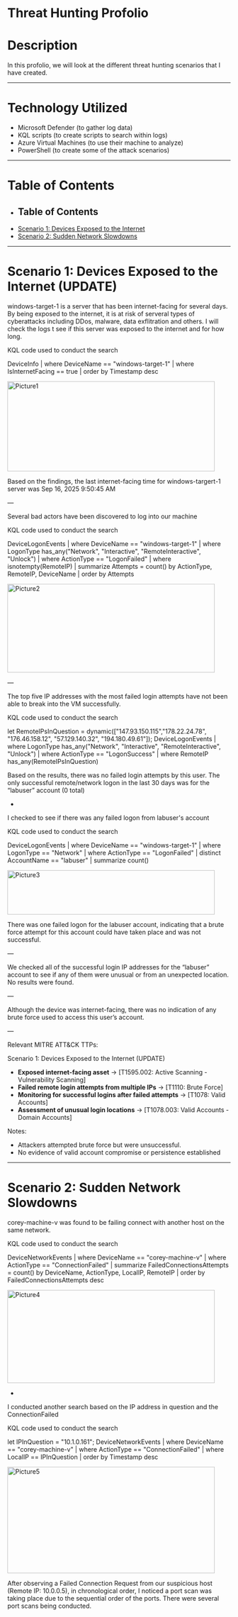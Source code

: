 # Threat Hunting Profolio

# Description

In this profolio, we will look at the different threat hunting scenarios that I have created.

---

# Technology Utilized
- Microsoft Defender (to gather log data)
- KQL scripts (to create scripts to search within logs)
- Azure Virtual Machines (to use their machine to analyze)
- PowerShell (to create some of the attack scenarios)
---


# Table of Contents

- ## Table of Contents
- [Scenario 1: Devices Exposed to the Internet](#scenario-1-devices-exposed-to-the-internet)
- [Scenario 2: Sudden Network Slowdowns](#scenario-2-sudden-network-slowdowns)
  
---

# Scenario 1: Devices Exposed to the Internet (UPDATE)

windows-target-1 is a server that has been internet-facing for several days. By being exposed to the internet, it is at risk of serveral types of cyberattacks including DDos, malware, data exflitration and others. I will check the logs t see if this server was exposed to the internet and for how long.


KQL code used to conduct the search


DeviceInfo
| where DeviceName == "windows-target-1"
| where IsInternetFacing == true
| order by Timestamp desc 

<img width="468" height="203" alt="Picture1" src="https://github.com/user-attachments/assets/c2195d3c-1917-44a4-b1a6-460ab5649121" />

 
Based on the findings, the last internet-facing time for windows-targert-1 server was Sep 16, 2025 9:50:45 AM

—

Several bad actors have been discovered to log into our machine

KQL code used to conduct the search

DeviceLogonEvents
| where DeviceName == "windows-target-1"
| where LogonType has_any("Network", "Interactive", "RemoteInteractive", "Unlock")
| where ActionType == "LogonFailed"
| where isnotempty(RemoteIP)
| summarize Attempts = count() by ActionType, RemoteIP, DeviceName
| order by Attempts

<img width="468" height="200" alt="Picture2" src="https://github.com/user-attachments/assets/a7bdb580-1d4c-4724-95e2-e5c32aba57fb" />

—

The top five IP addresses with the most failed login attempts have not been able to break into the VM successfully.

KQL code used to conduct the search

let RemoteIPsInQuestion = dynamic(["147.93.150.115","178.22.24.78", "176.46.158.12", "57.129.140.32", "194.180.49.61"]);
DeviceLogonEvents
| where LogonType has_any("Network", "Interactive", "RemoteInteractive", "Unlock")
| where ActionType == "LogonSuccess"
| where RemoteIP has_any(RemoteIPsInQuestion)

Based on the results, there was no failed login attempts by this user. The only successful remote/network logon in the last 30 days was for the “labuser” account (0 total)

-

I checked to see if there was any failed logon from labuser's account

KQL code used to conduct the search

DeviceLogonEvents
| where DeviceName == "windows-target-1"
| where LogonType == "Network"
| where ActionType == "LogonFailed"
| distinct AccountName == "labuser"
| summarize count()

<img width="468" height="100" alt="Picture3" src="https://github.com/user-attachments/assets/8b97f0f0-7259-4a7c-a8f8-0f3142927021" />

There was one failed logon for the labuser account, indicating that a brute force attempt for this account could have taken place and was not successful.

—

We checked all of the successful login IP addresses for the “labuser” account to see if any of them were unusual or from an unexpected location. No results were found. 

—

Although the device was internet-facing, there was no indication of any brute force used to access this user’s account. 

—

Relevant MITRE ATT&CK TTPs:

Scenario 1: Devices Exposed to the Internet (UPDATE)

- **Exposed internet-facing asset** → [T1595.002: Active Scanning - Vulnerability Scanning]  
- **Failed remote login attempts from multiple IPs** → [T1110: Brute Force]  
- **Monitoring for successful logins after failed attempts** → [T1078: Valid Accounts]  
- **Assessment of unusual login locations** → [T1078.003: Valid Accounts - Domain Accounts]  

Notes:  
- Attackers attempted brute force but were unsuccessful.  
- No evidence of valid account compromise or persistence established

---

# Scenario 2: Sudden Network Slowdowns

corey-machine-v was found to be failing connect with another host on the same network. 

KQL code used to conduct the search

DeviceNetworkEvents
| where DeviceName == "corey-machine-v"
| where ActionType == "ConnectionFailed"
| summarize FailedConnectionsAttempts = count() by DeviceName, ActionType, LocalIP, RemoteIP
| order by FailedConnectionsAttempts desc


<img width="468" height="210" alt="Picture4" src="https://github.com/user-attachments/assets/12c61ab3-bb14-4e75-975e-771af3c7bec1" />

-

I conducted another search based on the IP address in question and the ConnectionFailed

KQL code used to conduct the search


let IPInQuestion = "10.1.0.161";
DeviceNetworkEvents
| where DeviceName == "corey-machine-v"
| where ActionType == "ConnectionFailed"
| where LocalIP == IPInQuestion
| order by Timestamp desc


<img width="468" height="240" alt="Picture5" src="https://github.com/user-attachments/assets/0acaccb9-9f81-4b43-8f2f-15ca2b561dd5" />


After observing a Failed Connection Request from our suspicious host (Remote IP: 10.0.0.5), in chronological order, I noticed a port scan was taking place due to the sequential order of the ports. There were several port scans being conducted. 
